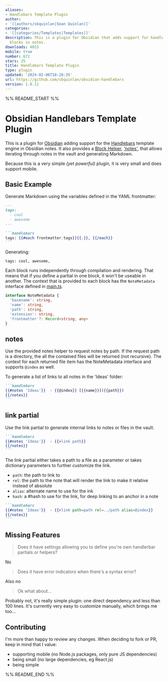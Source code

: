 ```yaml
---
aliases:
- Handlebars Template Plugin
author:
- '[[authors/sbquinlan|Sean Quinlan]]'
categories:
- '[[categories/Templates|Templates]]'
description: This is a plugin for Obsidian that adds support for handlebars template
  blocks in notes.
downloads: 4015
mobile: true
number: 672
stars: 25
title: Handlebars Template Plugin
type: plugin
updated: '2024-02-06T10:28:35'
url: https://github.com/sbquinlan/obsidian-handlebars
version: 1.0.11
---
```


%% README_START %%

# Obsidian Handlebars Template Plugin

This is a plugin for [Obsidian](https://obsidian.md) adding support for the [Handlebars](https://handlebarsjs.com/) template engine in Obsidian notes. It also provides a [Block Helper](https://handlebarsjs.com/guide/block-helpers.html), ['notes'](#notes), that allows iterating through notes in the vault and generating Markdown.

Because this is a very simple *(yet powerful)* plugin, it is very small and does support mobile.

## Basic Example

Generate Markdown using the variables defined in the YAML frontmatter:

`````md
---
tags:
  - cool
  - awesome
---

```handlebars
tags: {{#each frontmatter.tags}}{{.}}, {{/each}}
```
`````

Generating:

```
tags: cool, awesome, 
```
 
Each block runs independently through compilation and rendering. That means that if you define a partial in one block, it won't be useable in another. The context that is provided to each block has the ```NoteMetadata``` interface defined in [main.ts](/main.ts). 

```ts
interface NoteMetadata {
  'basename': string,
  'name': string,
  'path': string, 
  'extension': string,
  'frontmatter'?: Record<string, any>
}
```

## notes

Use the provided notes helper to request notes by path. If the request path is a directory, the all the contained files will be returned (not recursive). The context for each returned file item has the NoteMetadata interface and supports ```@index``` as well.

To generate a list of links to all notes in the 'Ideas' folder:
`````md
```handlebars
{{#notes 'Ideas'}}  - {{@index}} [{{name}}]({{path}})
{{/notes}}
```
`````
## link partial

Use the link partial to generate internal links to notes or files in the vault.
`````md
```handlebars
{{#notes 'Ideas'}}  - {{>link path}}
{{/notes}}
```
`````

The link partial either takes a path to a file as a parameter or takes dictionary parameters to further customize the link. 
- ```path```: the path to link to
- ```rel```: the path to the note that will render the link to make it relative instead of absolute
- ```alias```: alternate name to use for the ink
- ```hash```: a #hash to use for the link, for deep linking to an anchor in a note

`````md
```handlebars
{{#notes 'Ideas'}}  - {{>link path=path rel=../path alias=@index}}
{{/notes}}
```
`````
## Missing Features

> Does it have settings allowing you to define you're own handlerbar partials or helpers?

No

> Does it have error indicators when there's a syntax error?

Also no

> Ok what about... 

Probably not, it's really simple plugin: one direct dependency and less than 100 lines. It's currently very easy to customize manually, which brings me too...

## Contributing

I'm more than happy to review any changes. When deciding to fork or PR, keep in mind that I value:
- supporting mobile (no Node.js packages, only pure JS dependencies)
- being small (no large dependencies, eg React.js)
- being simple


%% README_END %%